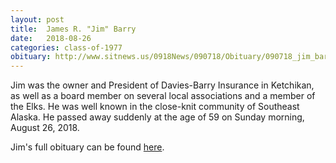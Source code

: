 ```yaml
---
layout: post
title:  James R. "Jim" Barry
date:   2018-08-26
categories: class-of-1977
obituary: http://www.sitnews.us/0918News/090718/Obituary/090718_jim_barry.html
---
```

Jim was the owner and President of Davies-Barry Insurance in Ketchikan, as well as a board member on several local associations and a member of the Elks. He was well known in the close-knit community of Southeast Alaska. He passed away suddenly at the age of 59 on Sunday morning, August 26, 2018.

Jim's full obituary can be found [here](http://www.sitnews.us/0918News/090718/Obituary/090718_jim_barry.html).
